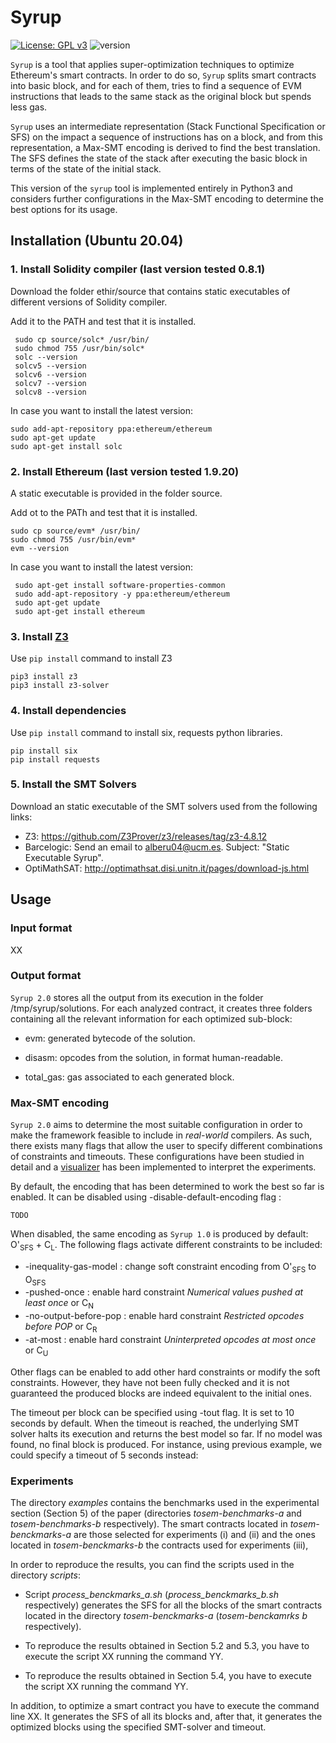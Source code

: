 # Syrup
[![License: GPL v3](https://img.shields.io/badge/License-GPLv3-blue.svg)](https://github.com/costa-group/gasol-optimizer/blob/main/LICENSE)
![version](https://img.shields.io/badge/version-2.0-green)

`Syrup` is a tool that applies super-optimization techniques to optimize Ethereum's smart contracts. In order to do so, `Syrup`
splits smart contracts into basic block, and for each of them, tries to find a sequence of EVM instructions that leads to the same stack
as the original block but spends less gas. 

`Syrup` uses an intermediate representation (Stack Functional
Specification or SFS) on the impact a sequence of instructions has on
a block, and from this representation, a Max-SMT encoding is derived
to find the best translation. The SFS defines the state of the stack
after executing the basic block in terms of the state of the initial stack.

This version of the `syrup` tool is implemented entirely in Python3 and considers further configurations in the Max-SMT encoding
to determine the best options for its usage.

## Installation (Ubuntu 20.04)

### 1. Install Solidity compiler (last version tested 0.8.1)

Download the folder ethir/source that contains static executables of
different versions of Solidity compiler.
    
Add it to the PATH and test that it is installed.
    
```
 sudo cp source/solc* /usr/bin/
 sudo chmod 755 /usr/bin/solc*
 solc --version
 solcv5 --version
 solcv6 --version
 solcv7 --version
 solcv8 --version
 ```
 
In case you want to install the latest version:
 
 ```
 sudo add-apt-repository ppa:ethereum/ethereum
 sudo apt-get update
 sudo apt-get install solc
```

### 2. Install Ethereum (last version tested 1.9.20)

A static executable is provided in the folder source.

Add ot to the PATh and test that it is installed.
 
 ```
 sudo cp source/evm* /usr/bin/
 sudo chmod 755 /usr/bin/evm*
 evm --version
 ```
 In case you want to install the latest version:
  
```
 sudo apt-get install software-properties-common
 sudo add-apt-repository -y ppa:ethereum/ethereum
 sudo apt-get update
 sudo apt-get install ethereum
```

### 3. Install [Z3](https://github.com/Z3Prover/z3/releases)

Use `pip install` command to install Z3

```
pip3 install z3
pip3 install z3-solver
```
### 4. Install dependencies

Use `pip install` command to install six, requests python libraries.

```
pip install six
pip install requests
```

### 5. Install the SMT Solvers

Download an static executable of the SMT solvers used from the
following links:

* Z3: https://github.com/Z3Prover/z3/releases/tag/z3-4.8.12
* Barcelogic: Send an email to alberu04@ucm.es. Subject: "Static
  Executable Syrup".
* OptiMathSAT: http://optimathsat.disi.unitn.it/pages/download-js.html

## Usage

### Input format

XX

### Output format

`Syrup 2.0` stores all the output from its execution in the folder /tmp/syrup/solutions. For each analyzed contract, it creates
three folders containing all the relevant information for each optimized sub-block:

* evm: generated bytecode of the solution.

* disasm: opcodes from the solution, in format human-readable.

* total_gas: gas associated to each generated block.


### Max-SMT encoding

`Syrup 2.0` aims to determine the most suitable configuration in order to make the framework feasible to include in _real-world_ compilers. As such, 
there exists many flags that allow the user to specify different combinations of constraints and timeouts. These configurations have been studied in detail and a [visualizer](http://costa.fdi.ucm.es/syrup-visualizer) has been implemented to interpret the experiments.

By default, the encoding that has been determined to work the best so far is enabled. It can be disabled using -disable-default-encoding flag :

```
TODO
```

When disabled, the same encoding as `Syrup 1.0` is produced by default: O'<sub>SFS</sub> + C<sub>L</sub>. The following flags activate different constraints to be included:

* -inequality-gas-model : change soft constraint encoding from O'<sub>SFS</sub> to O<sub>SFS</sub> 
* -pushed-once : enable hard constraint _Numerical values pushed at least once_ or C<sub>N</sub> 
* -no-output-before-pop : enable hard constraint _Restricted opcodes before POP_ or C<sub>R</sub> 
* -at-most : enable hard constraint _Uninterpreted opcodes at most once_ or C<sub>U</sub>

Other flags can be enabled to add other hard constraints or modify the soft constraints. However, they have not been fully checked and it is not guaranteed the produced blocks are indeed equivalent to the initial ones.

The timeout per block can be specified using -tout flag. It is set to 10 seconds by default. When the timeout is reached, the underlying SMT solver halts its execution and returns the best
model so far. If no model was found, no final block is produced. For instance, using previous example, we could specify a timeout of 5 seconds instead:

### Experiments

The directory _examples_ contains the benchmarks used in the
experimental section (Section 5) of the paper (directories
_tosem-benchmarks-a_ and _tosem-benchmarks-b_ respectively). The
smart contracts located in _tosem-benckmarks-a_ are those selected
for experiments (i) and (ii) and the ones located in
_tosem-benckmarks-b_ the contracts used for experiments (iii),

In order to reproduce the results, you can find the scripts used in
the directory _scripts_:

* Script _process\_benckmarks\_a.sh_ (_process\_benckmarks\_b.sh_
respectively) generates the SFS for all the blocks of the smart
contracts located in the directory _tosem-benckmarks-a_ (_tosem-benckamrks b_ respectively).

* To reproduce the results obtained in Section 5.2 and 5.3, you have to 
execute the script XX running the command YY.

* To reproduce the results obtained in Section 5.4, you have to execute the script XX running the command YY.

In addition, to optimize a smart contract you have to execute the
command line XX.  It generates the SFS of all its blocks and, after
that, it generates the optimized blocks using the specified SMT-solver
and timeout.
